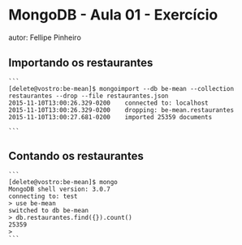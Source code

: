 # MongoDB - Aula 01 - Exercício
autor: Fellipe Pinheiro

## Importando os restaurantes

    ```
    [delete@vostro:be-mean]$ mongoimport --db be-mean --collection restaurantes --drop --file restaurantes.json 
    2015-11-10T13:00:26.329-0200    connected to: localhost
    2015-11-10T13:00:26.329-0200    dropping: be-mean.restaurantes
    2015-11-10T13:00:27.681-0200    imported 25359 documents

    ```

## Contando os restaurantes

    ```
    [delete@vostro:be-mean]$ mongo
    MongoDB shell version: 3.0.7
    connecting to: test
    > use be-mean
    switched to db be-mean
    > db.restaurantes.find({}).count()
    25359
    > 
    ```